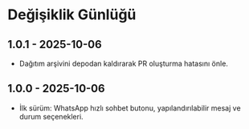 # Değişiklik Günlüğü

## 1.0.1 - 2025-10-06
- Dağıtım arşivini depodan kaldırarak PR oluşturma hatasını önle.

## 1.0.0 - 2025-10-06
- İlk sürüm: WhatsApp hızlı sohbet butonu, yapılandırılabilir mesaj ve durum seçenekleri.
